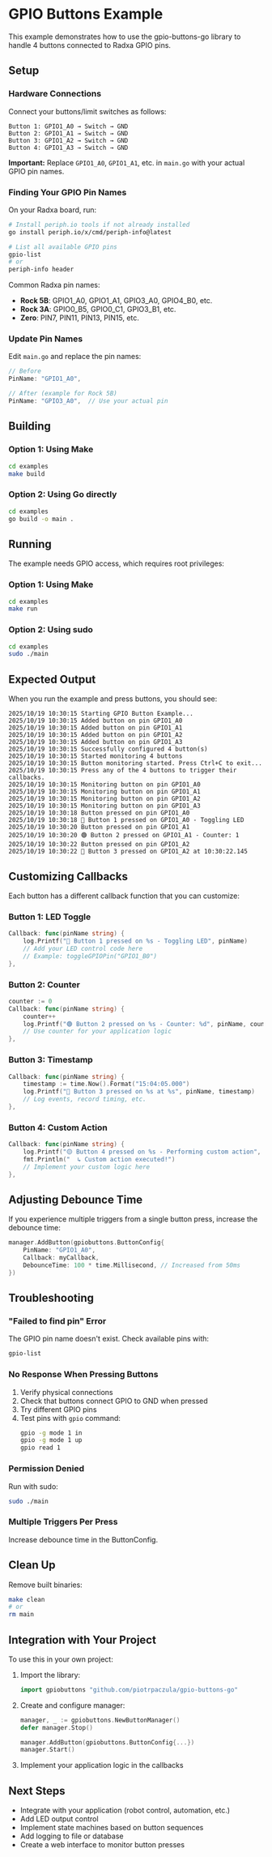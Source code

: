 # GPIO Buttons Example

This example demonstrates how to use the gpio-buttons-go library to handle 4 buttons connected to Radxa GPIO pins.

## Setup

### Hardware Connections

Connect your buttons/limit switches as follows:

```
Button 1: GPIO1_A0 → Switch → GND
Button 2: GPIO1_A1 → Switch → GND
Button 3: GPIO1_A2 → Switch → GND
Button 4: GPIO1_A3 → Switch → GND
```

**Important:** Replace `GPIO1_A0`, `GPIO1_A1`, etc. in `main.go` with your actual GPIO pin names.

### Finding Your GPIO Pin Names

On your Radxa board, run:

```bash
# Install periph.io tools if not already installed
go install periph.io/x/cmd/periph-info@latest

# List all available GPIO pins
gpio-list
# or
periph-info header
```

Common Radxa pin names:
- **Rock 5B**: GPIO1_A0, GPIO1_A1, GPIO3_A0, GPIO4_B0, etc.
- **Rock 3A**: GPIO0_B5, GPIO0_C1, GPIO3_B1, etc.
- **Zero**: PIN7, PIN11, PIN13, PIN15, etc.

### Update Pin Names

Edit `main.go` and replace the pin names:

```go
// Before
PinName: "GPIO1_A0",

// After (example for Rock 5B)
PinName: "GPIO3_A0",  // Use your actual pin
```

## Building

### Option 1: Using Make

```bash
cd examples
make build
```

### Option 2: Using Go directly

```bash
cd examples
go build -o main .
```

## Running

The example needs GPIO access, which requires root privileges:

### Option 1: Using Make

```bash
cd examples
make run
```

### Option 2: Using sudo

```bash
cd examples
sudo ./main
```

## Expected Output

When you run the example and press buttons, you should see:

```
2025/10/19 10:30:15 Starting GPIO Button Example...
2025/10/19 10:30:15 Added button on pin GPIO1_A0
2025/10/19 10:30:15 Added button on pin GPIO1_A1
2025/10/19 10:30:15 Added button on pin GPIO1_A2
2025/10/19 10:30:15 Added button on pin GPIO1_A3
2025/10/19 10:30:15 Successfully configured 4 button(s)
2025/10/19 10:30:15 Started monitoring 4 buttons
2025/10/19 10:30:15 Button monitoring started. Press Ctrl+C to exit...
2025/10/19 10:30:15 Press any of the 4 buttons to trigger their callbacks.
2025/10/19 10:30:15 Monitoring button on pin GPIO1_A0
2025/10/19 10:30:15 Monitoring button on pin GPIO1_A1
2025/10/19 10:30:15 Monitoring button on pin GPIO1_A2
2025/10/19 10:30:15 Monitoring button on pin GPIO1_A3
2025/10/19 10:30:18 Button pressed on pin GPIO1_A0
2025/10/19 10:30:18 🔴 Button 1 pressed on GPIO1_A0 - Toggling LED
2025/10/19 10:30:20 Button pressed on pin GPIO1_A1
2025/10/19 10:30:20 🟢 Button 2 pressed on GPIO1_A1 - Counter: 1
2025/10/19 10:30:22 Button pressed on pin GPIO1_A2
2025/10/19 10:30:22 🔵 Button 3 pressed on GPIO1_A2 at 10:30:22.145
```

## Customizing Callbacks

Each button has a different callback function that you can customize:

### Button 1: LED Toggle

```go
Callback: func(pinName string) {
    log.Printf("🔴 Button 1 pressed on %s - Toggling LED", pinName)
    // Add your LED control code here
    // Example: toggleGPIOPin("GPIO1_B0")
},
```

### Button 2: Counter

```go
counter := 0
Callback: func(pinName string) {
    counter++
    log.Printf("🟢 Button 2 pressed on %s - Counter: %d", pinName, counter)
    // Use counter for your application logic
},
```

### Button 3: Timestamp

```go
Callback: func(pinName string) {
    timestamp := time.Now().Format("15:04:05.000")
    log.Printf("🔵 Button 3 pressed on %s at %s", pinName, timestamp)
    // Log events, record timing, etc.
},
```

### Button 4: Custom Action

```go
Callback: func(pinName string) {
    log.Printf("🟡 Button 4 pressed on %s - Performing custom action", pinName)
    fmt.Println("  ↳ Custom action executed!")
    // Implement your custom logic here
},
```

## Adjusting Debounce Time

If you experience multiple triggers from a single button press, increase the debounce time:

```go
manager.AddButton(gpiobuttons.ButtonConfig{
    PinName: "GPIO1_A0",
    Callback: myCallback,
    DebounceTime: 100 * time.Millisecond, // Increased from 50ms
})
```

## Troubleshooting

### "Failed to find pin" Error

The GPIO pin name doesn't exist. Check available pins with:
```bash
gpio-list
```

### No Response When Pressing Buttons

1. Verify physical connections
2. Check that buttons connect GPIO to GND when pressed
3. Try different GPIO pins
4. Test pins with `gpio` command:
   ```bash
   gpio -g mode 1 in
   gpio -g mode 1 up
   gpio read 1
   ```

### Permission Denied

Run with sudo:
```bash
sudo ./main
```

### Multiple Triggers Per Press

Increase debounce time in the ButtonConfig.

## Clean Up

Remove built binaries:

```bash
make clean
# or
rm main
```

## Integration with Your Project

To use this in your own project:

1. Import the library:
   ```go
   import gpiobuttons "github.com/piotrpaczula/gpio-buttons-go"
   ```

2. Create and configure manager:
   ```go
   manager, _ := gpiobuttons.NewButtonManager()
   defer manager.Stop()
   
   manager.AddButton(gpiobuttons.ButtonConfig{...})
   manager.Start()
   ```

3. Implement your application logic in the callbacks

## Next Steps

- Integrate with your application (robot control, automation, etc.)
- Add LED output control
- Implement state machines based on button sequences
- Add logging to file or database
- Create a web interface to monitor button presses
